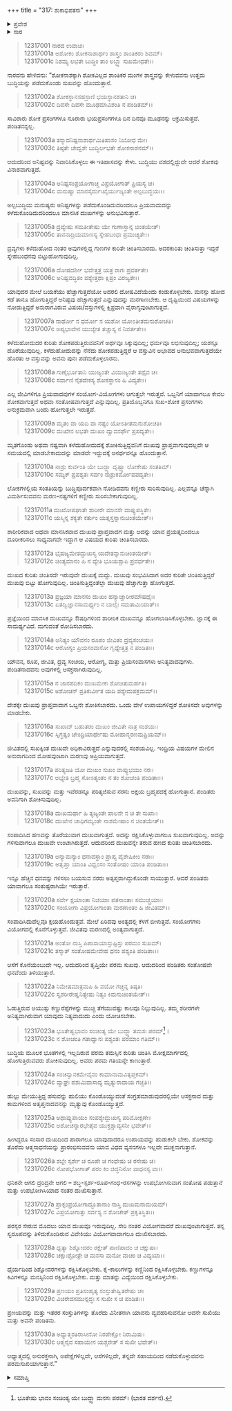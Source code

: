 +++
title = "317: ಶುಕಾಭಿಪತನಃ"
+++

<details><summary>ಪ್ರವೇಶ</summary>


।।   ಓಂ ಓಂ ನಮೋ ನಾರಾಯಣಾಯ।।   ಶ್ರೀ ವೇದವ್ಯಾಸಾಯ ನಮಃ ।।

ಶ್ರೀ ಕೃಷ್ಣದ್ವೈಪಾಯನ ವೇದವ್ಯಾಸ ವಿರಚಿತ  

**ಶ್ರೀ ಮಹಾಭಾರತ**

**ಶಾಂತಿ ಪರ್ವ**

**ಮೋಕ್ಷಧರ್ಮ ಪರ್ವ**

**ಅಧ್ಯಾಯ 317**


</details>

<details><summary>ಸಾರ</summary>

ನಾರದನು ಶುಕನಿಗೆ ಆಧ್ಯಾತ್ಮವಿಷಯಗಳನ್ನು ಉಪದೇಶಿಸಿದುದು (1-30).


</details>

> 12317001 ನಾರದ ಉವಾಚ।  
12317001a ಅಶೋಕಂ ಶೋಕನಾಶಾರ್ಥಂ ಶಾಸ್ತ್ರಂ ಶಾಂತಿಕರಂ ಶಿವಮ್।  
12317001c ನಿಶಮ್ಯ ಲಭತೇ ಬುದ್ಧಿಂ ತಾಂ ಲಬ್ಧ್ವಾ ಸುಖಮೇಧತೇ।।

ನಾರದನು ಹೇಳಿದನು: “ಶೋಕನಾಶಕ್ಕಾಗಿ ಶೋಕವಿಲ್ಲದ ಶಾಂತಿಕರ ಮಂಗಳ ಶಾಸ್ತ್ರವನ್ನು ಕೇಳುವವನು ಉತ್ತಮ ಬುದ್ಧಿಯನ್ನು ಪಡೆದುಕೊಂಡು ಸುಖವನ್ನು ಹೊಂದುತ್ತಾನೆ.

> 12317002a ಶೋಕಸ್ಥಾನಸಹಸ್ರಾಣಿ ಭಯಸ್ಥಾನಶತಾನಿ ಚ।  
12317002c ದಿವಸೇ ದಿವಸೇ ಮೂಢಮಾವಿಶಂತಿ ನ ಪಂಡಿತಮ್।।

ಸಾವಿರಾರು ಶೋಕ ಪ್ರಸಂಗಗಳೂ ನೂರಾರು ಭಯಪ್ರಸಂಗಗಳೂ ದಿನ ದಿನವೂ ಮೂಢನನ್ನು ಆಕ್ರಮಿಸುತ್ತವೆ. ಪಂಡಿತನನ್ನಲ್ಲ.

> 12317003a ತಸ್ಮಾದನಿಷ್ಟನಾಶಾರ್ಥಮಿತಿಹಾಸಂ ನಿಬೋಧ ಮೇ।  
12317003c ತಿಷ್ಠತೇ ಚೇದ್ವಶೇ ಬುದ್ಧಿರ್ಲಭತೇ ಶೋಕನಾಶನಮ್।।

ಆದುದರಿಂದ ಅನಿಷ್ಟವನ್ನು ನಿವಾರಿಸಿಕೊಳ್ಳಲು ಈ ಇತಿಹಾಸವನ್ನು ಕೇಳು. ಬುದ್ಧಿಯು ವಶದಲ್ಲಿದ್ದುದೇ ಆದರೆ ಶೋಕವು ವಿನಾಶವಾಗುತ್ತದೆ.

> 12317004a ಅನಿಷ್ಟಸಂಪ್ರಯೋಗಾಚ್ಚ ವಿಪ್ರಯೋಗಾತ್ ಪ್ರಿಯಸ್ಯ ಚ।  
12317004c ಮನುಷ್ಯಾ ಮಾನಸೈರ್ದುಃಖೈರ್ಯುಜ್ಯಂತೇ ಅಲ್ಪಬುದ್ಧಯಃ।।

ಅಲ್ಪಬುದ್ಧಿಯ ಮನುಷ್ಯರು ಅನಿಷ್ಟಗಳನ್ನು ಪಡೆದುಕೊಂಡಿದುದರಿಂದಲೂ ಪ್ರಿಯವಾದುದನ್ನು ಕಳೆದುಕೊಂಡಿದುದರಿಂದಲೂ ಮಾನಸಿಕ ದುಃಖಗಳನ್ನು ಅನುಭವಿಸುತ್ತಾರೆ.

> 12317005a ದ್ರವ್ಯೇಷು ಸಮತೀತೇಷು ಯೇ ಗುಣಾಸ್ತಾನ್ನ ಚಿಂತಯೇತ್।  
12317005c ತಾನನಾದ್ರಿಯಮಾಣಸ್ಯ ಸ್ನೇಹಬಂಧಃ ಪ್ರಮುಚ್ಯತೇ।।

ದ್ರವ್ಯಗಳು ಕಳೆದುಹೋದ ನಂತರ ಅವುಗಳಲ್ಲಿದ್ದ ಗುಣಗಳ ಕುರಿತೇ ಚಿಂತಿಸಬಾರದು. ಅದರಕುರಿತು ಚಿಂತಿಸುತ್ತಾ ಇದ್ದರೆ ಸ್ನೇಹಬಂಧನವು ಬಿಟ್ಟುಹೋಗುವುದಿಲ್ಲ.

> 12317006a ದೋಷದರ್ಶೀ ಭವೇತ್ತತ್ರ ಯತ್ರ ರಾಗಃ ಪ್ರವರ್ತತೇ।  
12317006c ಅನಿಷ್ಟವದ್ಧಿತಂ ಪಶ್ಯೇತ್ತಥಾ ಕ್ಷಿಪ್ರಂ ವಿರಜ್ಯತೇ।।

ಯಾವುದರ ಮೇಲೆ ಬಯಕೆಯು ಹೆಚ್ಚಾಗುತ್ತದೆಯೋ ಅದರಲಿ ದೋಷವಿದೆಯೆಂದು ಕಂಡುಕೊಳ್ಳಬೇಕು. ಮನಸ್ಸು ಹೋದ ಕಡೆ ತಾನೂ ಹೋಗುತ್ತಿದ್ದರೆ ಅನಿಷ್ಟವು ಹೆಚ್ಚಾಗುತ್ತದೆ ಎನ್ನುವುದನ್ನು ಮನಗಾಣಬೇಕು. ಆ ದೃಷ್ಟಿಯಿಂದ ವಿಷಯಗಳನ್ನು ನೋಡುತ್ತಿದ್ದರೆ ಅನುರಾಗವಿರುವ ವಿಷಯ/ವಸ್ತುಗಳಲ್ಲಿ ಕ್ಷಿಪ್ರವಾಗಿ ವೈರಾಗ್ಯವುಂಟಾಗುತ್ತದೆ.

> 12317007a ನಾರ್ಥೋ ನ ಧರ್ಮೋ ನ ಯಶೋ ಯೋಽತೀತಮನುಶೋಚತಿ।  
12317007c ಅಪ್ಯಭಾವೇನ ಯುಜ್ಯೇತ ತಚ್ಚಾಸ್ಯ ನ ನಿವರ್ತತೇ।।

ಕಳೆದುಹೋದುದರ ಕುರಿತು ಶೋಕಪಡುತ್ತಿರುವವನಿಗೆ ಅರ್ಥವೂ ಸಿಕ್ಕುವುದಿಲ್ಲ; ಧರ್ಮವೂ ಲಭಿಸುವುದಿಲ್ಲ; ಯಶಸ್ಸೂ ದೊರೆಯುವುದಿಲ್ಲ. ಕಳೆದುಹೋದುದನ್ನು ನೆನೆದು ಶೋಕಪಡುತ್ತಿದ್ದರೆ ಆ ವಸ್ತುವಿನ ಅಭಾವದ ಅನುಭವವಾಗುತ್ತದೆಯೇ ಹೊರತು ಆ ವಸ್ತುವನ್ನು ಅವನು ಪುನಃ ಪಡೆದುಕೊಳ್ಳಲಾರನು.

> 12317008a ಗುಣೈರ್ಭೂತಾನಿ ಯುಜ್ಯಂತೇ ವಿಯುಜ್ಯಂತೇ ತಥೈವ ಚ।  
12317008c ಸರ್ವಾಣಿ ನೈತದೇಕಸ್ಯ ಶೋಕಸ್ಥಾನಂ ಹಿ ವಿದ್ಯತೇ।।

ಎಲ್ಲ ಜೀವಿಗಳಿಗೂ ಪ್ರಿಯವಾದವುಗಳ ಸಂಯೋಗ-ವಿಯೋಗಗಳು ಆಗುತ್ತಲೇ ಇರುತ್ತವೆ. ಒಬ್ಬನಿಗೆ ಯಾವಾಗಲೂ ಕೇವಲ ಶೋಕವಾಗುತ್ತದೆ ಅಥವಾ ಸಂತೋಷವಾಗುತ್ತದೆ ಎನ್ನುವುದಿಲ್ಲ. ಪ್ರತಿಯೊಬ್ಬನಿಗೂ ಸುಖ-ಶೋಕ ಪ್ರಸಂಗಗಳು ಅನುಕ್ರಮವಾಗಿ ಬಂದು ಹೋಗುತ್ತಲೇ ಇರುತ್ತವೆ.

> 12317009a ಮೃತಂ ವಾ ಯದಿ ವಾ ನಷ್ಟಂ ಯೋಽತೀತಮನುಶೋಚತಿ।  
12317009c ದುಃಖೇನ ಲಭತೇ ದುಃಖಂ ದ್ವಾವನರ್ಥೌ ಪ್ರಪದ್ಯತೇ।।

ಮೃತಗೊಂಡು ಅಥವಾ ನಷ್ಟವಾಗಿ ಕಳೆದುಹೋದುದಕ್ಕೆ ಶೋಕಿಸುತ್ತಿದ್ದವನಿಗೆ ದುಃಖವು ಪ್ರಾಪ್ತವಾಗುವುದಲ್ಲದೇ ಆ ಸಮಯದಲ್ಲಿ ಮಾಡಬೇಕಾದುದನ್ನು ಮಾಡದೇ ಇದ್ದುದಕ್ಕೆ ಅನರ್ಥವನ್ನೂ ಹೊಂದುತ್ತಾನೆ.

> 12317010a ನಾಶ್ರು ಕುರ್ವಂತಿ ಯೇ ಬುದ್ಧ್ಯಾ ದೃಷ್ಟ್ವಾ ಲೋಕೇಷು ಸಂತತಿಮ್।  
12317010c ಸಮ್ಯಕ್ ಪ್ರಪಶ್ಯತಃ ಸರ್ವಂ ನಾಶ್ರುಕರ್ಮೋಪಪದ್ಯತೇ।।

ಲೋಕಗಳಲ್ಲಿಯ ಸಂತತಿಯನ್ನು ಬುದ್ಧಿಪೂರ್ವಕವಾಗಿ ನೋಡಿದವನು ಕಣ್ಣೀರು ಸುರಿಸುವುದಿಲ್ಲ. ಎಲ್ಲವನ್ನೂ ಚೆನ್ನಾಗಿ ವಿಮರ್ಶಿಸುವವನು ಮರಣ-ನಷ್ಟಗಳಿಗೆ ಕಣ್ಣೀರು ಸುರಿಸಬೇಕಾಗುವುದಿಲ್ಲ.

> 12317011a ದುಃಖೋಪಘಾತೇ ಶಾರೀರೇ ಮಾನಸೇ ವಾಪ್ಯುಪಸ್ಥಿತೇ।  
12317011c ಯಸ್ಮಿನ್ನ ಶಕ್ಯತೇ ಕರ್ತುಂ ಯತ್ನಸ್ತನ್ನಾನುಚಿಂತಯೇತ್।।

ಶಾರೀರಿಕವಾದ ಅಥವಾ ಮಾನಸಿಕವಾದ ದುಃಖವು ಪ್ರಾಪ್ತವಾದಗ ಮತ್ತು ಅದನ್ನು ಯಾವ ಪ್ರಯತ್ನದಿಂದಲೂ ದೂರೀಕರಿಸಲು ಸಾಧ್ಯವಾಗದೇ ಇದ್ದಾಗ ಆ ವಿಷಯದ ಕುರಿತು ಚಿಂತಿಸಬಾರದು.

> 12317012a ಭೈಷಜ್ಯಮೇತದ್ದುಃಖಸ್ಯ ಯದೇತನ್ನಾನುಚಿಂತಯೇತ್।  
12317012c ಚಿಂತ್ಯಮಾನಂ ಹಿ ನ ವ್ಯೇತಿ ಭೂಯಶ್ಚಾಪಿ ಪ್ರವರ್ಧತೇ।।

ದುಃಖದ ಕುರಿತು ಚಿಂತಿಸದೇ ಇರುವುದೇ ದುಃಖಕ್ಕೆ ಮದ್ದು. ದುಃಖವು ಸಂಭವಿಸಿದಾಗ ಅದರ ಕುರಿತೇ ಚಿಂತಿಸುತ್ತಿದ್ದರೆ ದುಃಖವು ಬಿಟ್ಟು ಹೋಗುವುದಿಲ್ಲ. ಚಿಂತಿಸುತ್ತಿದ್ದಂತೆಲ್ಲಾ ದುಃಖವು ಹೆಚ್ಚಾಗುತ್ತಾ ಹೋಗುತ್ತದೆ.

> 12317013a ಪ್ರಜ್ಞಯಾ ಮಾನಸಂ ದುಃಖಂ ಹನ್ಯಾಚ್ಚಾರೀರಮೌಷಧೈಃ।  
12317013c ಏತದ್ವಿಜ್ಞಾನಸಾಮರ್ಥ್ಯಂ ನ ಬಾಲೈಃ ಸಮತಾಮಿಯಾತ್।।

ಪ್ರಜ್ಞೆಯಿಂದ ಮಾನಸಿಕ ದುಃಖವನ್ನೂ ಔಷಧಿಗಳಿಂದ ಶಾರೀರಿಕ ದುಃಖವನ್ನೂ ಹೋಗಲಾಡಿಸಿಕೊಳ್ಳಬೇಕು. ಜ್ಞಾನಕ್ಕೆ ಈ ಸಾಮರ್ಥ್ಯವಿದೆ. ಮಗುವಂತೆ ರೋದಿಸಬಾರದು.

> 12317014a ಅನಿತ್ಯಂ ಯೌವನಂ ರೂಪಂ ಜೀವಿತಂ ದ್ರವ್ಯಸಂಚಯಃ।  
12317014c ಆರೋಗ್ಯಂ ಪ್ರಿಯಸಂವಾಸೋ ಗೃಧ್ಯೇತ್ತತ್ರ ನ ಪಂಡಿತಃ।।

ಯೌವನ, ರೂಪ, ಜೀವಿತ, ದ್ರವ್ಯ ಸಂಚಯ, ಆರೋಗ್ಯ, ಮತ್ತು ಪ್ರಿಯಸಂವಾಸಗಳು ಅನಿತ್ಯವಾದವುಗಳು. ಪಂಡಿತನಾದವನು ಅವುಗಳಲ್ಲಿ ಆಸಕ್ತನಾಗಿರುವುದಿಲ್ಲ.

> 12317015a ನ ಜಾನಪದಿಕಂ ದುಃಖಮೇಕಃ ಶೋಚಿತುಮರ್ಹತಿ।  
12317015c ಅಶೋಚನ್ ಪ್ರತಿಕುರ್ವೀತ ಯದಿ ಪಶ್ಯೇದುಪಕ್ರಮಮ್।।

ದೇಶಕ್ಕೇ ದುಃಖವು ಪ್ರಾಪ್ತವಾದಾಗ ಒಬ್ಬನೇ ಶೋಕಿಸಬಾರದು. ಒಂದು ವೇಳೆ ಉಪಾಯಗಳಿದ್ದರೆ ಶೋಕಿಸದೇ ಅವುಗಳನ್ನು ಮಾಡಬೇಕು.

> 12317016a ಸುಖಾದ್ ಬಹುತರಂ ದುಃಖಂ ಜೀವಿತೇ ನಾತ್ರ ಸಂಶಯಃ।  
12317016c ಸ್ನಿಗ್ಧತ್ವಂ ಚೇಂದ್ರಿಯಾರ್ಥೇಷು ಮೋಹಾನ್ಮರಣಮಪ್ರಿಯಮ್।।

ಜೀವಿತದಲ್ಲಿ ಸುಖಕ್ಕಿಂತ ದುಃಖವೇ ಅಧಿಕಾವಿರುತ್ತದೆ ಎನ್ನುವುದರಲ್ಲಿ ಸಂಶಯವಿಲ್ಲ. ಇಂದ್ರಿಯ ವಿಷಯಗಳ ಮೇಲಿನ ಅನುರಾಗದಿಂದ ಮೋಹವುಂಟಾಗಿ ಮರಣವು ಅಪ್ರಿಯವಾಗುತ್ತದೆ.

> 12317017a ಪರಿತ್ಯಜತಿ ಯೋ ದುಃಖಂ ಸುಖಂ ವಾಪ್ಯುಭಯಂ ನರಃ।  
12317017c ಅಭ್ಯೇತಿ ಬ್ರಹ್ಮ ಸೋಽತ್ಯಂತಂ ನ ತಂ ಶೋಚಂತಿ ಪಂಡಿತಾಃ।।

ದುಃಖವನ್ನು, ಸುಖವನ್ನು ಮತ್ತು ಇವೆರಡನ್ನೂ ಪರಿತ್ಯಜಿಸುವ ನರನು ಅಕ್ಷಯ ಬ್ರಹ್ಮಪದಕ್ಕೆ ಹೋಗುತ್ತಾನೆ. ಪಂಡಿತರು ಅವನಿಗಾಗಿ ಶೋಕಿಸುವುದಿಲ್ಲ.

> 12317018a ದುಃಖಮರ್ಥಾ ಹಿ ತ್ಯಜ್ಯಂತೇ ಪಾಲನೇ ನ ಚ ತೇ ಸುಖಾಃ।  
12317018c ದುಃಖೇನ ಚಾಧಿಗಮ್ಯಂತೇ ನಾಶಮೇಷಾಂ ನ ಚಿಂತಯೇತ್।।

ಸಂಪಾದಿಸಿದ ಹಣವನ್ನು ತೊರೆಯುವಾಗ ದುಃಖವಾಗುತ್ತದೆ. ಅದನ್ನು ರಕ್ಷಿಸಿಕೊಳ್ಳುವಾಗಲೂ ಸುಖವಾಗುವುದಿಲ್ಲ. ಅದನ್ನು ಗಳಿಸುವಾಗಲೂ ದುಃಖವೇ ಉಂಟಾಗಿರುತ್ತದೆ. ಆದುದರಿಂದ ದುಃಖವನ್ನೇ ತರುವ ಹಣದ ಕುರಿತು ಚಿಂತಿಸಬಾರದು.

> 12317019a ಅನ್ಯಾಮನ್ಯಾಂ ಧನಾವಸ್ಥಾಂ ಪ್ರಾಪ್ಯ ವೈಶೇಷಿಕೀಂ ನರಾಃ।  
12317019c ಅತೃಪ್ತಾ ಯಾಂತಿ ವಿಧ್ವಂಸಂ ಸಂತೋಷಂ ಯಾಂತಿ ಪಂಡಿತಾಃ।।

ಇನ್ನೂ ಹೆಚ್ಚಿನ ಧನವನ್ನು ಗಳಿಸಲು ಬಯಸುವ ನರರು ಅತೃಪ್ತರಾಗಿದ್ದುಕೊಂಡೇ ಸಾಯುತ್ತಾರೆ. ಆದರೆ ಪಂಡಿತರು ಯಾವಾಗಲೂ ಸಂತುಷ್ಟರಾಗಿಯೇ ಇರುತ್ತಾರೆ.

> 12317020a ಸರ್ವೇ ಕ್ಷಯಾಂತಾ ನಿಚಯಾಃ ಪತನಾಂತಾಃ ಸಮುಚ್ಚ್ರಯಾಃ।  
12317020c ಸಂಯೋಗಾ ವಿಪ್ರಯೋಗಾಂತಾ ಮರಣಾಂತಂ ಹಿ ಜೀವಿತಮ್।।

ಸಂಪಾದಿಸಿದುದೆಲ್ಲವೂ ಕ್ಷಯಹೊಂದುತ್ತವೆ. ಮೇಲೆ ಏರಿದವು ಅಂತ್ಯದಲ್ಲಿ ಕೆಳಗೆ ಬೀಳುತ್ತವೆ. ಸಂಯೋಗಗಳು ವಿಯೋಗದಲ್ಲಿ ಕೊನೆಗೊಳ್ಳುತ್ತವೆ. ಜೀವಿತವು ಮರಣದಲ್ಲಿ ಅಂತ್ಯವಾಗುತ್ತದೆ.

> 12317021a ಅಂತೋ ನಾಸ್ತಿ ಪಿಪಾಸಾಯಾಸ್ತುಷ್ಟಿಸ್ತು ಪರಮಂ ಸುಖಮ್।  
12317021c ತಸ್ಮಾತ್ ಸಂತೋಷಮೇವೇಹ ಧನಂ ಪಶ್ಯಂತಿ ಪಂಡಿತಾಃ।।

ಆಸೆಗೆ ಕೊನೆಯೆಂಬುದೇ ಇಲ್ಲ. ಆದುದರಿಂದ ತೃಪ್ತಿಯೇ ಪರಮ ಸುಖವು. ಆದುದರಿಂದ ಪಂಡಿತರು ಸಂತೋಷವೇ ಧನವೆಂದು ತಿಳಿಯುತ್ತಾರೆ.

> 12317022a ನಿಮೇಷಮಾತ್ರಮಪಿ ಹಿ ವಯೋ ಗಚ್ಚನ್ನ ತಿಷ್ಠತಿ।  
12317022c ಸ್ವಶರೀರೇಷ್ವನಿತ್ಯೇಷು ನಿತ್ಯಂ ಕಿಮನುಚಿಂತಯೇತ್।।

ಓಡುತ್ತಿರುವ ಆಯುಸ್ಸು ಕಣ್ಣುರೆಪ್ಪೆಗಳನ್ನು ಮುಚ್ಚಿ ತೆಗೆಯುವಷ್ಟು ಕಾಲವೂ ನಿಲ್ಲುವುದಿಲ್ಲ. ತಮ್ಮ ಶರೀರಗಳೇ ಅನಿತ್ಯವಾಗಿರುವಾಗ ಯಾವುದು ನಿತ್ಯವಾದುದು ಎಂದು ಯೋಚಿಸಬೇಕು.

> 12317023a ಭೂತೇಷ್ವಭಾವಂ ಸಂಚಿಂತ್ಯ ಯೇ ಬುದ್ಧ್ವಾ ತಮಸಃ ಪರಮ್[^1]।  
12317023c ನ ಶೋಚಂತಿ ಗತಾಧ್ವಾನಃ ಪಶ್ಯಂತಃ ಪರಮಾಂ ಗತಿಮ್।।

ಬುದ್ಧಿಯ ಮೂಲಕ ಭೂತಗಳಲ್ಲಿ ಇಲ್ಲದಿರುವ ಪರಮ ತಮಸ್ಸಿನ ಕುರಿತು ಚಿಂತಿಸಿ ಮೋಕ್ಷಮಾರ್ಗದಲ್ಲಿ ಹೋಗುತ್ತಿರುವವರು ಶೋಕಿಸುವುದಿಲ್ಲ. ಅವರು ಪರಮ ಗತಿಯನ್ನೇ ಕಾಣುತ್ತಾರೆ.

> 12317024a ಸಂಚಿನ್ವಾನಕಮೇವೈನಂ ಕಾಮಾನಾಮವಿತೃಪ್ತಕಮ್।  
12317024c ವ್ಯಾಘ್ರಃ ಪಶುಮಿವಾಸಾದ್ಯ ಮೃತ್ಯುರಾದಾಯ ಗಚ್ಚತಿ।।

ಹುಲ್ಲು ಮೇಯುತ್ತಿದ್ದ ಹಸುವನ್ನು ಹುಲಿಯು ಕೊಂಡೊಯ್ಯುವಂತೆ ಸಂಗ್ರಹಮಾಡುವುದರಲ್ಲಿಯೇ ಆಸಕ್ತನಾದ ಮತ್ತು ಕಾಮಗಳಿಂದ ಅತೃಪ್ತನಾದವನನ್ನು ಮೃತ್ಯುವು ಕೊಂಡೊಯ್ಯುತ್ತದೆ.

> 12317025a ಅಥಾಪ್ಯುಪಾಯಂ ಸಂಪಶ್ಯೇದ್ದುಃಖಸ್ಯ ಪರಿಮೋಕ್ಷಣೇ।  
12317025c ಅಶೋಚನ್ನಾರಭೇತೈವ ಯುಕ್ತಶ್ಚಾವ್ಯಸನೀ ಭವೇತ್।।

ಹೀಗಿದ್ದರೂ ಸಂಸಾರ ದುಃಖದಿಂದ ಪಾರಾಗಲೂ ಯಾವುದಾದರೂ ಉಪಾಯವನ್ನು ಹುಡುಕಲೇ ಬೇಕು. ಶೋಕವನ್ನು ತೊರೆದು ಆತ್ಮಸಾಧನೆಯನ್ನು ಪ್ರಾರಂಭಿಸುವವನು ಯಾವ ವಿಧದ ವ್ಯಸನಗಳೂ ಇಲ್ಲದೇ ಮುಕ್ತನಾಗುತ್ತಾನೆ.

> 12317026a ಶಬ್ದೇ ಸ್ಪರ್ಶೇ ಚ ರೂಪೇ ಚ ಗಂಧೇಷು ಚ ರಸೇಷು ಚ।  
12317026c ನೋಪಭೋಗಾತ್ ಪರಂ ಕಿಂ ಚಿದ್ಧನಿನೋ ವಾಧನಸ್ಯ ವಾ।।

ಧನಿಕನೇ ಆಗಲಿ ದ್ರರಿದ್ರನೇ ಆಗಲಿ – ಶಬ್ಧ-ಸ್ಪರ್ಶ-ರೂಪ-ಗಂಧ-ರಸಗಳನ್ನು ಉಪಭೋಗಿಸುವಾಗ ಸಂತೋಷ ಪಡುತ್ತಾನೆ ಮತ್ತು ಉಪಭೋಗಿಸಿಯಾದ ನಂತರ ದುಃಖಿಸುತ್ತಾನೆ.

> 12317027a ಪ್ರಾಕ್ಸಂಪ್ರಯೋಗಾದ್ಭೂತಾನಾಂ ನಾಸ್ತಿ ದುಃಖಮನಾಮಯಮ್।  
12317027c ವಿಪ್ರಯೋಗಾತ್ತು ಸರ್ವಸ್ಯ ನ ಶೋಚೇತ್ ಪ್ರಕೃತಿಸ್ಥಿತಃ।।

ಪರಸ್ಪರ ಸೇರುವ ಮೊದಲು ಯಾವ ದುಃಖವೂ ಇರುವುದಿಲ್ಲ. ಸೇರಿ ನಂತರ ವಿಯೋಗವಾದರೆ ದುಃಖವುಂಟಾಗುತ್ತದೆ. ತನ್ನ ಸ್ವರೂಪವನ್ನು ತಿಳಿದುಕೊಂಡಿರುವ ವಿವೇಕಿಯು ವಿಯೋಗವಾದಾಗಲೂ ದುಃಖಿಸಬಾರದು.

> 12317028a ಧೃತ್ಯಾ ಶಿಶ್ನೋದರಂ ರಕ್ಷೇತ್ ಪಾಣಿಪಾದಂ ಚ ಚಕ್ಷುಷಾ।  
12317028c ಚಕ್ಷುಃಶ್ರೋತ್ರೇ ಚ ಮನಸಾ ಮನೋ ವಾಚಂ ಚ ವಿದ್ಯಯಾ।।

ಧೈರ್ಯದಿಂದ ಶಿಶ್ನೋದರಗಳನ್ನು ರಕ್ಷಿಸಿಕೊಳ್ಳಬೇಕು. ಕೈ-ಕಾಲುಗಳನ್ನು ಕಣ್ಣಿನಿಂದ ರಕ್ಷಿಸಿಕೊಳ್ಳಬೇಕು. ಕಣ್ಣುಗಳನ್ನೂ ಕಿವಿಗಳನ್ನೂ ಮನಸ್ಸಿನಿಂದ ರಕ್ಷಿಸಿಕೊಳ್ಳಬೇಕು. ಮತ್ತು ಮಾತನ್ನು ವಿದ್ಯೆಯಿಂದ ರಕ್ಷಿಸಿಕೊಳ್ಳಬೇಕು.

> 12317029a ಪ್ರಣಯಂ ಪ್ರತಿಸಂಹೃತ್ಯ ಸಂಸ್ತುತೇಷ್ವಿತರೇಷು ಚ।  
12317029c ವಿಚರೇದಸಮುನ್ನದ್ಧಃ ಸ ಸುಖೀ ಸ ಚ ಪಂಡಿತಃ।।

ಪ್ರಣಯವನ್ನು ಮತ್ತು ಇತರರ ಸಂಸ್ತುತಿಗಳನ್ನು ತೊರೆದು ವಿನೀತನಾಗಿ ಯಾವನು ವ್ಯವಹರಿಸುವನೋ ಅವನೇ ಸುಖಿಯು ಮತ್ತು ಅವನೇ ಪಂಡಿತನು.

> 12317030a ಅಧ್ಯಾತ್ಮರತಿರಾಸೀನೋ ನಿರಪೇಕ್ಷೋ ನಿರಾಮಿಷಃ।  
12317030c ಆತ್ಮನೈವ ಸಹಾಯೇನ ಯಶ್ಚರೇತ್ ಸ ಸುಖೀ ಭವೇತ್।।

ಆಧ್ಯಾತ್ಮದಲ್ಲಿ ಅನುರಕ್ತನಾಗಿ, ಅಪೇಕ್ಷೆಗಳಿಲ್ಲದೇ, ಆಸೆಗಳಿಲ್ಲದೇ, ತನ್ನದೇ ಸಹಾಯದಿಂದ ನಡೆದುಕೊಳ್ಳುವವನು ಪರಮಸುಖಿಯಾಗುತ್ತಾನೆ.”



<details><summary>ಸಮಾಪ್ತಿ</summary>

ಇತಿ ಶ್ರೀಮಹಾಭಾರತೇ ಶಾಂತಿ ಪರ್ವಣಿ ಮೋಕ್ಷಧರ್ಮ ಪರ್ವಣಿ ಶುಕಾಭಿಪತನೇ ಸಪ್ತದಶಾಧಿಕತ್ರಿಶತತಮೋಽಧ್ಯಾಯಃ।।  
ಇದು ಶ್ರೀಮಹಾಭಾರತದಲ್ಲಿ ಶಾಂತಿ ಪರ್ವದಲ್ಲಿ ಮೋಕ್ಷಧರ್ಮ ಪರ್ವದಲ್ಲಿ ಶುಕಾಭಿಪತನ ಎನ್ನುವ ಮುನ್ನೂರಾಹದಿನೇಳನೇ ಅಧ್ಯಾಯವು.

</details>

[^1]: ಭೂತೇಷು ಭಾವಂ ಸಂಚಿಂತ್ಯ ಯೇ ಬುದ್ಧ್ವಾ ಮನಸಃ ಪರಮ್।   (ಭಾರತ ದರ್ಶನ).
